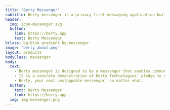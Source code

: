 ```yaml
---
title: "Berty Messenger"
subtitle: Berty messenger is a privacy-first messaging application built on top of the protocol Wesh Network.
header:
  img: icon-messenger.svg
  button:
    link: https://berty.app
    text: Berty Messenger
hclass: bg-blue gradient bg-messenger
image: "berty_about.png"
layout: products
bodyClass: messenger
body:
  text:
    - Berty messenger is designed to be a messenger that enables communication that can withstand the obstacles that may come our way.
    - It is a concrete demonstration of Berty Technologies’ pledge to enable unstoppable communication using p2p tools from the realm of decentralization.
    - Berty, your next unstoppable messenger, no matter what.
  button:
    text: Berty Messenger
    link: https://berty.app
  img: img-messenger.png
---
```


